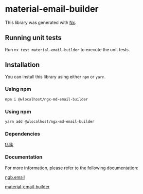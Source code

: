 # material-email-builder

This library was generated with [Nx](https://nx.dev).

## Running unit tests

Run `nx test material-email-builder` to execute the unit tests.

## Installation

You can install this library using either `npm` or `yarn`.

### Using npm

`npm i @wlocalhost/ngx-md-email-builder`

### Using npm

`yarn add @wlocalhost/ngx-md-email-builder`

### Dependencies

[tslib](https://www.npmjs.com/package/tslib)

### Documentation

For more information, please refer to the following documentation:

[ngb.email](https://docs.ngb.email)

[material-email-builder](https://docs.ngb.email/templates/default-templates/material-email-builder)

